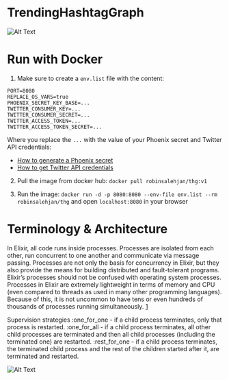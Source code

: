 # TrendingHashtagGraph

![Alt Text](https://github.com/robinsjdotcom/trendinghashtaggraph/blob/master/imgs/example.gif)

# Run with Docker

1. Make sure to create a `env.list` file with the content:
```
PORT=8080
REPLACE_OS_VARS=true
PHOENIX_SECRET_KEY_BASE=...
TWITTER_CONSUMER_KEY=...
TWITTER_CONSUMER_SECRET=...
TWITTER_ACCESS_TOKEN=...
TWITTER_ACCESS_TOKEN_SECRET=...
```

Where you replace the `...` with the value of your Phoenix secret and Twitter API credentials:
- [How to generate a Phoenix secret](https://hexdocs.pm/phoenix/Mix.Tasks.Phx.Gen.Secret.html)
- [How to get Twitter API credentials](https://developer.twitter.com/en/docs/basics/authentication/guides/access-tokens.html)

2. Pull the image from docker hub: `docker pull robinsalehjan/thg:v1`

3. Run the image: `docker run -d -p 8080:8080 --env-file env.list --rm robinsalehjan/thg` and open `localhost:8080` in your browser

# Terminology & Architecture

In Elixir, all code runs inside processes. Processes are isolated from each other, run concurrent to one another and communicate via message passing. 
Processes are not only the basis for concurrency in Elixir, but they also provide the means for building distributed and fault-tolerant programs. Elixir’s processes should not be confused with operating system processes. Processes in Elixir are extremely lightweight in terms of memory and CPU (even compared to threads as used in many other programming languages).  Because of this, it is not uncommon to have tens or even hundreds of thousands of processes running simultaneously. [1](https://elixir-lang.org/getting-started/processes.html)

Supervision strategies
:one_for_one - if a child process terminates, only that process is restarted.
:one_for_all - if a child process terminates, all other child processes are terminated and then all child processes (including the terminated one) are restarted.
:rest_for_one - if a child process terminates, the terminated child process and the rest of the children started after it, are terminated and restarted.

![Alt Text](https://github.com/robinsjdotcom/trendinghashtaggraph/blob/master/imgs/architecture.png)
